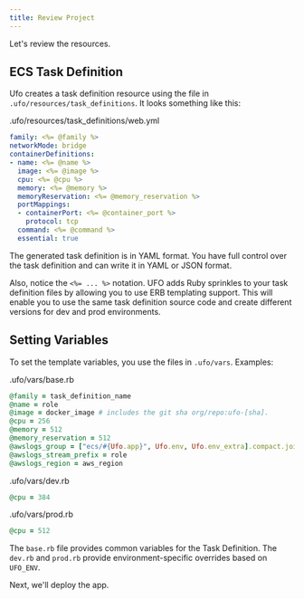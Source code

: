 ```yaml
---
title: Review Project
---
```


Let's review the resources.

## ECS Task Definition

Ufo creates a task definition resource using the file in `.ufo/resources/task_definitions`. It looks something like this:

.ufo/resources/task_definitions/web.yml

```yaml
family: <%= @family %>
networkMode: bridge
containerDefinitions:
- name: <%= @name %>
  image: <%= @image %>
  cpu: <%= @cpu %>
  memory: <%= @memory %>
  memoryReservation: <%= @memory_reservation %>
  portMappings:
  - containerPort: <%= @container_port %>
    protocol: tcp
  command: <%= @command %>
  essential: true
```

The generated task definition is in YAML format. You have full control over the task definition and can write it in YAML or JSON format.

Also, notice the `<%= ... %>` notation. UFO adds Ruby sprinkles to your task definition files by allowing you to use ERB templating support.  This will enable you to use the same task definition source code and create different versions for dev and prod environments.

## Setting Variables

To set the template variables, you use the files in `.ufo/vars`. Examples:

.ufo/vars/base.rb

```ruby
@family = task_definition_name
@name = role
@image = docker_image # includes the git sha org/repo:ufo-[sha].
@cpu = 256
@memory = 512
@memory_reservation = 512
@awslogs_group = ["ecs/#{Ufo.app}", Ufo.env, Ufo.env_extra].compact.join('-')
@awslogs_stream_prefix = role
@awslogs_region = aws_region
```

.ufo/vars/dev.rb

```ruby
@cpu = 384
```

.ufo/vars/prod.rb

```ruby
@cpu = 512
```

The `base.rb` file provides common variables for the Task Definition. The `dev.rb` and `prod.rb` provide environment-specific overrides based on `UFO_ENV`.

Next, we'll deploy the app.
